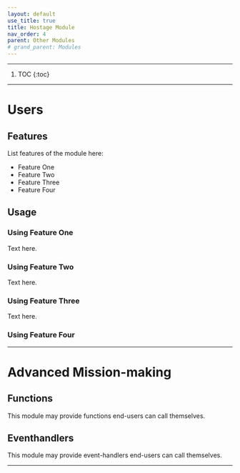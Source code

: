 ```yaml
---
layout: default
use_title: true
title: Hostage Module
nav_order: 4
parent: Other Modules
# grand_parent: Modules
---
```


---

1. TOC
{:toc}

---

# Users

## Features

List features of the module here:
- Feature One
- Feature Two
- Feature Three
- Feature Four

## Usage

### Using Feature One

Text here.

### Using Feature Two

Text here.

### Using Feature Three

Text here.

### Using Feature Four

---

# Advanced Mission-making

## Functions
This module may provide functions end-users can call themselves.

## Eventhandlers
This module may provide event-handlers end-users can call themselves.

---

